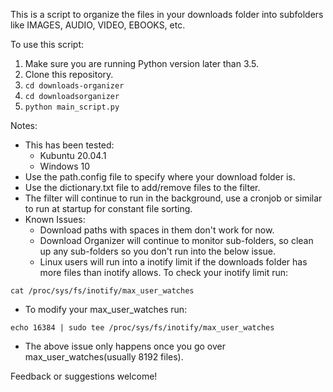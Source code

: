 This is a script to organize the files in your downloads folder into subfolders like IMAGES, AUDIO, VIDEO, EBOOKS, etc. 

To use this script:
1. Make sure you are running Python version later than 3.5.
2. Clone this repository. 
3. ```cd downloads-organizer```
4. ```cd downloadsorganizer```
5. ```python main_script.py```

Notes: 

* This has been tested:
    * Kubuntu 20.04.1
    * Windows 10
* Use the path.config file to specify where your download folder is.
* Use the dictionary.txt file to add/remove files to the filter.
* The filter will continue to run in the background, use a cronjob or similar to run at startup for constant file sorting.
* Known Issues:
    * Download paths with spaces in them don't work for now.
    * Download Organizer will continue to monitor sub-folders, so clean up any sub-folders so you don't run into the below issue.
    * Linux users will run into a inotify limit if the downloads folder has more files than inotify allows. To check your inotify limit run:

```cat /proc/sys/fs/inotify/max_user_watches```
    
 * To modify your max_user_watches run:
    
```echo 16384 | sudo tee /proc/sys/fs/inotify/max_user_watches```

* The above issue only happens once you go over max_user_watches(usually 8192 files).

Feedback or suggestions welcome!

